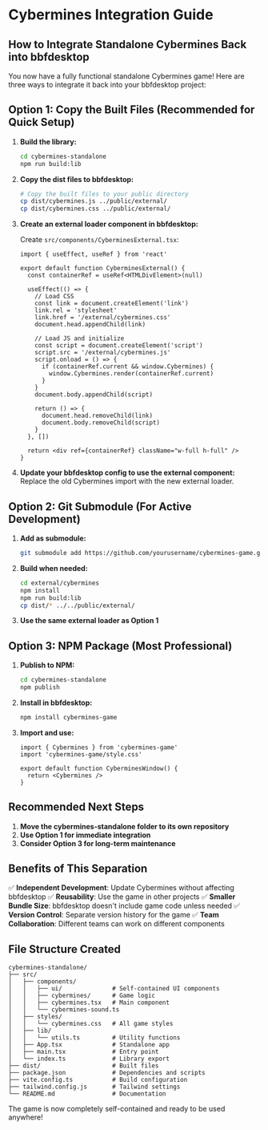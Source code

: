 # Cybermines Integration Guide

## How to Integrate Standalone Cybermines Back into bbfdesktop

You now have a fully functional standalone Cybermines game! Here are three ways to integrate it back into your bbfdesktop project:

## Option 1: Copy the Built Files (Recommended for Quick Setup)

1. **Build the library:**
   ```bash
   cd cybermines-standalone
   npm run build:lib
   ```

2. **Copy the dist files to bbfdesktop:**
   ```bash
   # Copy the built files to your public directory
   cp dist/cybermines.js ../public/external/
   cp dist/cybermines.css ../public/external/
   ```

3. **Create an external loader component in bbfdesktop:**
   
   Create `src/components/CyberminesExternal.tsx`:
   ```tsx
   import { useEffect, useRef } from 'react'

   export default function CyberminesExternal() {
     const containerRef = useRef<HTMLDivElement>(null)

     useEffect(() => {
       // Load CSS
       const link = document.createElement('link')
       link.rel = 'stylesheet'
       link.href = '/external/cybermines.css'
       document.head.appendChild(link)

       // Load JS and initialize
       const script = document.createElement('script')
       script.src = '/external/cybermines.js'
       script.onload = () => {
         if (containerRef.current && window.Cybermines) {
           window.Cybermines.render(containerRef.current)
         }
       }
       document.body.appendChild(script)

       return () => {
         document.head.removeChild(link)
         document.body.removeChild(script)
       }
     }, [])

     return <div ref={containerRef} className="w-full h-full" />
   }
   ```

4. **Update your bbfdesktop config to use the external component:**
   Replace the old Cybermines import with the new external loader.

## Option 2: Git Submodule (For Active Development)

1. **Add as submodule:**
   ```bash
   git submodule add https://github.com/yourusername/cybermines-game.git external/cybermines
   ```

2. **Build when needed:**
   ```bash
   cd external/cybermines
   npm install
   npm run build:lib
   cp dist/* ../../public/external/
   ```

3. **Use the same external loader as Option 1**

## Option 3: NPM Package (Most Professional)

1. **Publish to NPM:**
   ```bash
   cd cybermines-standalone
   npm publish
   ```

2. **Install in bbfdesktop:**
   ```bash
   npm install cybermines-game
   ```

3. **Import and use:**
   ```tsx
   import { Cybermines } from 'cybermines-game'
   import 'cybermines-game/style.css'

   export default function CyberminesWindow() {
     return <Cybermines />
   }
   ```

## Recommended Next Steps

1. **Move the cybermines-standalone folder to its own repository**
2. **Use Option 1 for immediate integration**
3. **Consider Option 3 for long-term maintenance**

## Benefits of This Separation

✅ **Independent Development**: Update Cybermines without affecting bbfdesktop
✅ **Reusability**: Use the game in other projects
✅ **Smaller Bundle Size**: bbfdesktop doesn't include game code unless needed
✅ **Version Control**: Separate version history for the game
✅ **Team Collaboration**: Different teams can work on different components

## File Structure Created

```
cybermines-standalone/
├── src/
│   ├── components/
│   │   ├── ui/              # Self-contained UI components
│   │   ├── cybermines/      # Game logic
│   │   ├── cybermines.tsx   # Main component
│   │   └── cybermines-sound.ts
│   ├── styles/
│   │   └── cybermines.css   # All game styles
│   ├── lib/
│   │   └── utils.ts         # Utility functions
│   ├── App.tsx              # Standalone app
│   ├── main.tsx             # Entry point
│   └── index.ts             # Library export
├── dist/                    # Built files
├── package.json             # Dependencies and scripts
├── vite.config.ts           # Build configuration
├── tailwind.config.js       # Tailwind settings
└── README.md                # Documentation
```

The game is now completely self-contained and ready to be used anywhere!

